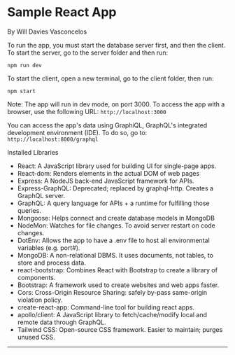 # Sample React App
By Will Davies Vasconcelos

To run the app, you must start the database server first, and then the client. 
To start the server, go to the server folder and then run: 
```
npm run dev
```
To start the client, open a new terminal, go to the client folder, then run: 
```
npm start
```

Note: The app will run in dev mode, on port 3000.
To access the app with a browser, use the following URL:
`http://localhost:3000`

You can access the app's data using GraphiQL, GraphQL's integrated development environment (IDE).
To do so, go to: 
`http://localhost:8000/graphql`

Installed Libraries
- React:			A JavaScript library used for building UI for single-page apps.
- React-dom:		Renders elements in the actual DOM of web pages
- Express:			A NodeJS back-end JavaScript framework for APIs.
- Express-GraphQL:	Deprecated; replaced by graphql-http. Creates a GraphQL server.
- GraphQL:			A query language for APIs + a runtime for fulfilling those queries.
- Mongoose: 		Helps connect and create database models in MongoDB
- NodeMon: 			Watches for file changes. To avoid server restart on code changes.
- DotEnv: 			Allows the app to have a .env file to host all environmental variables (e.g. port#).
- MongoDB:			A non-relational DBMS. It uses documents, not tables, to store and process data.
- react-bootstrap:	Combines React with Bootstrap to create a library of components.
- Bootstrap:		A framework used to create websites and web apps faster.
- Cors:				Cross-Origin Resource Sharing: safely by-pass same-origin violation policy.
- create-react-app: Command-line tool for building react apps.
- apollo/client:	A JavaScript library to fetch/cache/modify local and remote data through GraphQL. 
- Tailwind CSS:		Open-source CSS framework. Easier to maintain; purges unused CSS.
------
